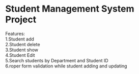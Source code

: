 # Student Management System Project
Features:  
1.Student add  
2.Student delete  
3.Student show  
4.Student Edit  
5.Search students by Department and Student ID  
6.roper form validation while student adding and updating  
